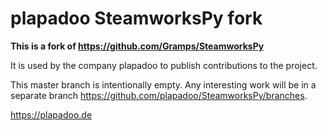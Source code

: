 plapadoo SteamworksPy fork
==========================

**This is a fork of https://github.com/Gramps/SteamworksPy**

It is used by the company plapadoo to publish contributions to the project.

This master branch is intentionally empty. Any interesting work will be in a separate branch https://github.com/plapadoo/SteamworksPy/branches.

https://plapadoo.de
